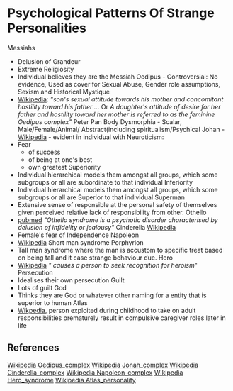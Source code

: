 # Psychological Patterns Of Strange Personalities

Messiahs 
- Delusion of Grandeur
- Extreme Religiosity
- Individual believes they are the Messiah
Oedipus - Controversial: No evidence, Used as cover for Sexual Abuse, Gender role assumptions, Sexism and Historical Mystique 
- [Wikipedia](https://en.wikipedia.org/wiki/Oedipus_complex): *"son's sexual attitude towards his mother and concomitant hostility toward his father ...* Or *A daughter's attitude of desire for her father and hostility toward her mother is referred to as the feminine Oedipus complex"*
Peter Pan
Body Dysmorphia - Scalar, Male/Female/Animal/ Abstract(including spiritualism/Psychical 
Johan - [Wikipedia](https://en.wikipedia.org/wiki/Jonah_complex) - evident in individual with Neuroticism:
- Fear
	- of success 
	- of being at one's best
	- own greatest
Superiority
- Individual hierarchical models them amongst all groups, which some subgroups or all are subordinate to that individual 
Inferiority
- Individual hierarchical models them amongst all groups, which some subgroups or all are Superior to that individual 
Superman
- Extensive sense of responsible at the personal safety of themselves given perceived relative lack of responsibility from other.
Othello
- [pubmed](https://pubmed.ncbi.nlm.nih.gov/23066764/) *"Othello syndrome is a psychotic disorder characterised by delusion of infidelity or jealousy"*
Cinderella [Wikipedia](https://en.wikipedia.org/wiki/Cinderella_complex)
- Female's fear of Independence
Napoleon
- [Wikipedia](https://en.wikipedia.org/wiki/Napoleon_complex) Short man syndrome
Porphyrion
- Tall man syndrome where the man is accustom to specific treat based on being tall and it case strange behaviour due.
Hero 
- [Wikipedia](https://en.wikipedia.org/wiki/Hero_syndrome) *" causes a person to seek recognition for heroism*"
Persecution
- Idealises their own persecution 
Guilt
- Lots of guilt 
God
- Thinks they are God or whatever other naming for a entity that is superior to human 
Atlas 
- [Wikpedia](https://en.wikipedia.org/wiki/Atlas_personality), person exploited during childhood to take on adult responsibilities prematurely result in compulsive caregiver roles later in life
## References

[Wikipedia Oedipus_complex](https://en.wikipedia.org/wiki/Oedipus_complex)
[Wikipedia Jonah_complex](https://en.wikipedia.org/wiki/Jonah_complex)
[Wikipedia Cinderella_complex](https://en.wikipedia.org/wiki/Cinderella_complex)
[Wikipedia Napoleon_complex](https://en.wikipedia.org/wiki/Napoleon_complex)
[Wikipedia Hero_syndrome](https://en.wikipedia.org/wiki/Hero_syndrome)
[Wikipedia Atlas_personality](https://en.wikipedia.org/wiki/Atlas_personality)
